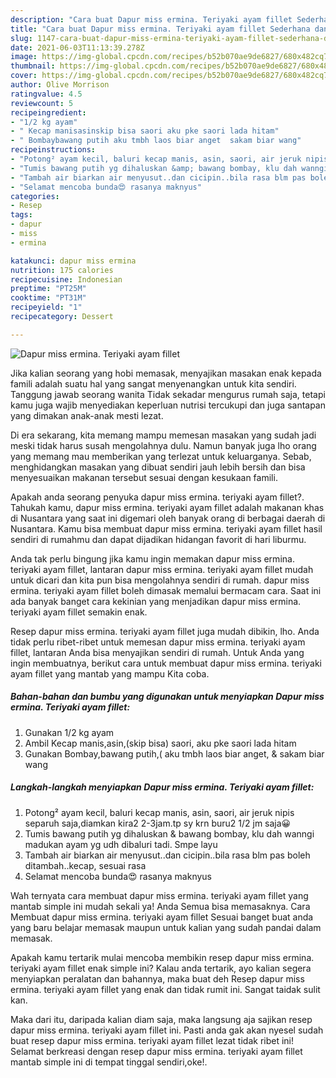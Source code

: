 ```yaml
---
description: "Cara buat Dapur miss ermina. Teriyaki ayam fillet Sederhana dan Mudah Dibuat"
title: "Cara buat Dapur miss ermina. Teriyaki ayam fillet Sederhana dan Mudah Dibuat"
slug: 1147-cara-buat-dapur-miss-ermina-teriyaki-ayam-fillet-sederhana-dan-mudah-dibuat
date: 2021-06-03T11:13:39.278Z
image: https://img-global.cpcdn.com/recipes/b52b070ae9de6827/680x482cq70/dapur-miss-ermina-teriyaki-ayam-fillet-foto-resep-utama.jpg
thumbnail: https://img-global.cpcdn.com/recipes/b52b070ae9de6827/680x482cq70/dapur-miss-ermina-teriyaki-ayam-fillet-foto-resep-utama.jpg
cover: https://img-global.cpcdn.com/recipes/b52b070ae9de6827/680x482cq70/dapur-miss-ermina-teriyaki-ayam-fillet-foto-resep-utama.jpg
author: Olive Morrison
ratingvalue: 4.5
reviewcount: 5
recipeingredient:
- "1/2 kg ayam"
- " Kecap manisasinskip bisa saori aku pke saori lada hitam"
- " Bombaybawang putih aku tmbh laos biar anget  sakam biar wang"
recipeinstructions:
- "Potong² ayam kecil, baluri kecap manis, asin, saori, air jeruk nipis separuh saja,diamkan kira2 2-3jam.tp sy krn buru2 1/2 jm saja😀"
- "Tumis bawang putih yg dihaluskan &amp; bawang bombay, klu dah wanngi madukan ayam yg udh dibaluri tadi. Smpe layu"
- "Tambah air biarkan air menyusut..dan cicipin..bila rasa blm pas boleh ditambah..kecap, sesuai rasa"
- "Selamat mencoba bunda😍 rasanya maknyus"
categories:
- Resep
tags:
- dapur
- miss
- ermina

katakunci: dapur miss ermina 
nutrition: 175 calories
recipecuisine: Indonesian
preptime: "PT25M"
cooktime: "PT31M"
recipeyield: "1"
recipecategory: Dessert

---
```



![Dapur miss ermina. Teriyaki ayam fillet](https://img-global.cpcdn.com/recipes/b52b070ae9de6827/680x482cq70/dapur-miss-ermina-teriyaki-ayam-fillet-foto-resep-utama.jpg)

Jika kalian seorang yang hobi memasak, menyajikan masakan enak kepada famili adalah suatu hal yang sangat menyenangkan untuk kita sendiri. Tanggung jawab seorang  wanita Tidak sekadar mengurus rumah saja, tetapi kamu juga wajib menyediakan keperluan nutrisi tercukupi dan juga santapan yang dimakan anak-anak mesti lezat.

Di era  sekarang, kita memang mampu memesan masakan yang sudah jadi meski tidak harus susah mengolahnya dulu. Namun banyak juga lho orang yang memang mau memberikan yang terlezat untuk keluarganya. Sebab, menghidangkan masakan yang dibuat sendiri jauh lebih bersih dan bisa menyesuaikan makanan tersebut sesuai dengan kesukaan famili. 



Apakah anda seorang penyuka dapur miss ermina. teriyaki ayam fillet?. Tahukah kamu, dapur miss ermina. teriyaki ayam fillet adalah makanan khas di Nusantara yang saat ini digemari oleh banyak orang di berbagai daerah di Nusantara. Kamu bisa membuat dapur miss ermina. teriyaki ayam fillet hasil sendiri di rumahmu dan dapat dijadikan hidangan favorit di hari liburmu.

Anda tak perlu bingung jika kamu ingin memakan dapur miss ermina. teriyaki ayam fillet, lantaran dapur miss ermina. teriyaki ayam fillet mudah untuk dicari dan kita pun bisa mengolahnya sendiri di rumah. dapur miss ermina. teriyaki ayam fillet boleh dimasak memalui bermacam cara. Saat ini ada banyak banget cara kekinian yang menjadikan dapur miss ermina. teriyaki ayam fillet semakin enak.

Resep dapur miss ermina. teriyaki ayam fillet juga mudah dibikin, lho. Anda tidak perlu ribet-ribet untuk memesan dapur miss ermina. teriyaki ayam fillet, lantaran Anda bisa menyajikan sendiri di rumah. Untuk Anda yang ingin membuatnya, berikut cara untuk membuat dapur miss ermina. teriyaki ayam fillet yang mantab yang mampu Kita coba.

<!--inarticleads1-->

##### Bahan-bahan dan bumbu yang digunakan untuk menyiapkan Dapur miss ermina. Teriyaki ayam fillet:

1. Gunakan 1/2 kg ayam
1. Ambil  Kecap manis,asin,(skip bisa) saori, aku pke saori lada hitam
1. Gunakan  Bombay,bawang putih,( aku tmbh laos biar anget, &amp; sakam biar wang




<!--inarticleads2-->

##### Langkah-langkah menyiapkan Dapur miss ermina. Teriyaki ayam fillet:

1. Potong² ayam kecil, baluri kecap manis, asin, saori, air jeruk nipis separuh saja,diamkan kira2 2-3jam.tp sy krn buru2 1/2 jm saja😀
1. Tumis bawang putih yg dihaluskan &amp; bawang bombay, klu dah wanngi madukan ayam yg udh dibaluri tadi. Smpe layu
1. Tambah air biarkan air menyusut..dan cicipin..bila rasa blm pas boleh ditambah..kecap, sesuai rasa
1. Selamat mencoba bunda😍 rasanya maknyus




Wah ternyata cara membuat dapur miss ermina. teriyaki ayam fillet yang mantab simple ini mudah sekali ya! Anda Semua bisa memasaknya. Cara Membuat dapur miss ermina. teriyaki ayam fillet Sesuai banget buat anda yang baru belajar memasak maupun untuk kalian yang sudah pandai dalam memasak.

Apakah kamu tertarik mulai mencoba membikin resep dapur miss ermina. teriyaki ayam fillet enak simple ini? Kalau anda tertarik, ayo kalian segera menyiapkan peralatan dan bahannya, maka buat deh Resep dapur miss ermina. teriyaki ayam fillet yang enak dan tidak rumit ini. Sangat taidak sulit kan. 

Maka dari itu, daripada kalian diam saja, maka langsung aja sajikan resep dapur miss ermina. teriyaki ayam fillet ini. Pasti anda gak akan nyesel sudah buat resep dapur miss ermina. teriyaki ayam fillet lezat tidak ribet ini! Selamat berkreasi dengan resep dapur miss ermina. teriyaki ayam fillet mantab simple ini di tempat tinggal sendiri,oke!.


